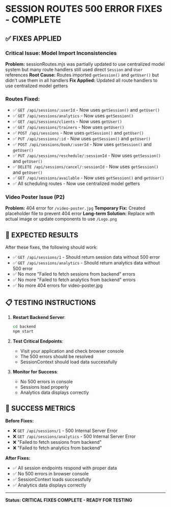 # SESSION ROUTES 500 ERROR FIXES - COMPLETE

## ✅ FIXES APPLIED

### **Critical Issue: Model Import Inconsistencies**
**Problem:** sessionRoutes.mjs was partially updated to use centralized model system but many route handlers still used direct `Session` and `User` references
**Root Cause:** Routes imported `getSession()` and `getUser()` but didn't use them in all handlers
**Fix Applied:** Updated all route handlers to use centralized model getters

### **Routes Fixed:**
- ✅ `GET /api/sessions/:userId` - Now uses `getSession()` and `getUser()`
- ✅ `GET /api/sessions/analytics` - Now uses `getSession()`
- ✅ `GET /api/sessions/clients` - Now uses `getUser()`
- ✅ `GET /api/sessions/trainers` - Now uses `getUser()`
- ✅ `POST /api/sessions` - Now uses `getSession()` and `getUser()`
- ✅ `PUT /api/sessions/:id` - Now uses `getSession()` and `getUser()`
- ✅ `POST /api/sessions/book/:userId` - Now uses `getSession()` and `getUser()`
- ✅ `PUT /api/sessions/reschedule/:sessionId` - Now uses `getSession()` and `getUser()`
- ✅ `DELETE /api/sessions/cancel/:sessionId` - Now uses `getSession()` and `getUser()`
- ✅ `GET /api/sessions/available` - Now uses `getSession()` and `getUser()`
- ✅ All scheduling routes - Now use centralized model getters

### **Video Poster Issue (P2)**
**Problem:** 404 error for `/video-poster.jpg`
**Temporary Fix:** Created placeholder file to prevent 404 error
**Long-term Solution:** Replace with actual image or update components to use `/Logo.png`

## 🚀 EXPECTED RESULTS

After these fixes, the following should work:
- ✅ `GET /api/sessions/1` - Should return session data without 500 error
- ✅ `GET /api/sessions/analytics` - Should return analytics data without 500 error
- ✅ No more "Failed to fetch sessions from backend" errors
- ✅ No more "Failed to fetch analytics from backend" errors
- ✅ No more 404 errors for video-poster.jpg

## 📋 TESTING INSTRUCTIONS

1. **Restart Backend Server**:
   ```bash
   cd backend
   npm start
   ```

2. **Test Critical Endpoints**:
   - Visit your application and check browser console
   - The 500 errors should be resolved
   - SessionContext should load data successfully

3. **Monitor for Success**:
   - No 500 errors in console
   - Sessions load properly
   - Analytics data displays correctly

## 🎯 SUCCESS METRICS

**Before Fixes:**
- ❌ `GET /api/sessions/1` - 500 Internal Server Error
- ❌ `GET /api/sessions/analytics` - 500 Internal Server Error 
- ❌ "Failed to fetch sessions from backend"
- ❌ "Failed to fetch analytics from backend"

**After Fixes:**
- ✅ All session endpoints respond with proper data
- ✅ No 500 errors in browser console
- ✅ SessionContext loads successfully
- ✅ Analytics data displays correctly

---

**Status: CRITICAL FIXES COMPLETE - READY FOR TESTING**
